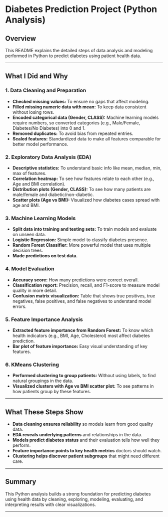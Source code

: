 # Diabetes Prediction Project (Python Analysis)

## Overview
This README explains the detailed steps of data analysis and modeling performed in Python to predict diabetes using patient health data.

---

## What I Did and Why

### 1. Data Cleaning and Preparation
- **Checked missing values:** To ensure no gaps that affect modeling.
- **Filled missing numeric data with mean:** To keep data consistent without losing rows.
- **Encoded categorical data (Gender, CLASS):** Machine learning models require numbers, so converted categories (e.g., Male/Female, Diabetes/No Diabetes) into 0 and 1.
- **Removed duplicates:** To avoid bias from repeated entries.
- **Scaled features:** Standardized data to make all features comparable for better model performance.

### 2. Exploratory Data Analysis (EDA)
- **Descriptive statistics:** To understand basic info like mean, median, min, max of features.
- **Correlation heatmap:** To see how features relate to each other (e.g., Age and BMI correlation).
- **Distribution plots (Gender, CLASS):** To see how many patients are male/female and diabetic/non-diabetic.
- **Scatter plots (Age vs BMI):** Visualized how diabetes cases spread with age and BMI.

### 3. Machine Learning Models
- **Split data into training and testing sets:** To train models and evaluate on unseen data.
- **Logistic Regression:** Simple model to classify diabetes presence.
- **Random Forest Classifier:** More powerful model that uses multiple decision trees.
- **Made predictions on test data.**

### 4. Model Evaluation
- **Accuracy score:** How many predictions were correct overall.
- **Classification report:** Precision, recall, and F1-score to measure model quality in more detail.
- **Confusion matrix visualization:** Table that shows true positives, true negatives, false positives, and false negatives to understand model errors.

### 5. Feature Importance Analysis
- **Extracted feature importance from Random Forest:** To know which health indicators (e.g., BMI, Age, Cholesterol) most affect diabetes prediction.
- **Bar plot of feature importance:** Easy visual understanding of key features.

### 6. KMeans Clustering
- **Performed clustering to group patients:** Without using labels, to find natural groupings in the data.
- **Visualized clusters with Age vs BMI scatter plot:** To see patterns in how patients group by these features.

---

## What These Steps Show

- **Data cleaning ensures reliability** so models learn from good quality data.
- **EDA reveals underlying patterns** and relationships in the data.
- **Models predict diabetes status** and their evaluation tells how well they perform.
- **Feature importance points to key health metrics** doctors should watch.
- **Clustering helps discover patient subgroups** that might need different care.

---

## Summary

This Python analysis builds a strong foundation for predicting diabetes using health data by cleaning, exploring, modeling, evaluating, and interpreting results with clear visualizations.

---
